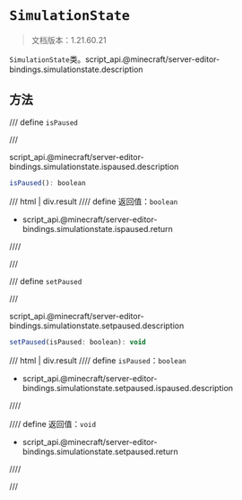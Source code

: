 # `SimulationState`

> 文档版本：1.21.60.21

`SimulationState`类。script_api.@minecraft/server-editor-bindings.simulationstate.description

## 方法

/// define
`isPaused`


///

script_api.@minecraft/server-editor-bindings.simulationstate.ispaused.description

```js
isPaused(): boolean
```

/// html | div.result
//// define
返回值：`boolean`

- script_api.@minecraft/server-editor-bindings.simulationstate.ispaused.return


////

///


/// define
`setPaused`


///

script_api.@minecraft/server-editor-bindings.simulationstate.setpaused.description

```js
setPaused(isPaused: boolean): void
```

/// html | div.result
//// define
`isPaused`：`boolean`

- script_api.@minecraft/server-editor-bindings.simulationstate.setpaused.ispaused.description


////

//// define
返回值：`void`

- script_api.@minecraft/server-editor-bindings.simulationstate.setpaused.return


////

///

